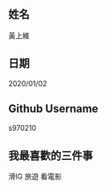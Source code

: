 姓名
----
黃上維

日期
----
2020/01/02

Github Username
---------------
s970210

我最喜歡的三件事
---------------
滑IG 旅遊 看電影
